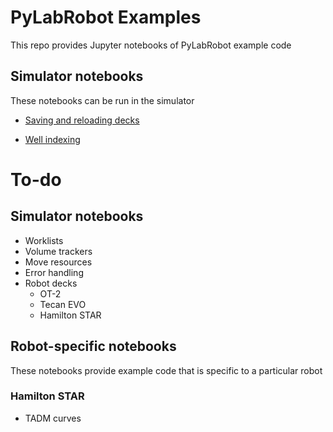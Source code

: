 # PyLabRobot Examples
This repo provides Jupyter notebooks of PyLabRobot example code


## Simulator notebooks
These notebooks can be run in the simulator

* [Saving and reloading decks](saving_deck)

* [Well indexing](Indexing_Resources.ipynb)

# To-do
## Simulator notebooks
* Worklists
* Volume trackers
* Move resources
* Error handling
* Robot decks
    * OT-2
    * Tecan EVO
    * Hamilton STAR
 
## Robot-specific notebooks
These notebooks provide example code that is specific to a particular robot

### Hamilton STAR
* TADM curves
